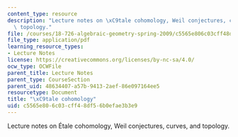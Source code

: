 ```yaml
---
content_type: resource
description: "Lecture notes on \xC9tale cohomology, Weil conjectures, curves, and\
  \ topology."
file: /courses/18-726-algebraic-geometry-spring-2009/c5565e806c03cff48df56b0efae3b3e9_MIT18_726s09_lec27_etale_cohom.pdf
file_type: application/pdf
learning_resource_types:
- Lecture Notes
license: https://creativecommons.org/licenses/by-nc-sa/4.0/
ocw_type: OCWFile
parent_title: Lecture Notes
parent_type: CourseSection
parent_uid: 48634407-a57b-9413-2aef-86e097164ee5
resourcetype: Document
title: "\xC9tale cohomology"
uid: c5565e80-6c03-cff4-8df5-6b0efae3b3e9
---
```

Lecture notes on Étale cohomology, Weil conjectures, curves, and topology.